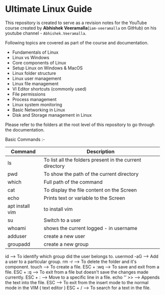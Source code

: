 # Ultimate Linux Guide

This repository is created to serve as a revision notes for the YouTube course created by **Abhishek Veeramalla**(`iam-veeramalla` on GitHub) on his youtube channel - `Abhishek.Veeramalla`.

Following topics are covered as part of the course and documentation.

- Fundamentals of Linux
- Linux vs Windows
- Core components of Linux
- Setup Linux on Windows & MacOS
- Linux folder structure
- Linux user management
- Linux file management
- VI Editor shortcuts (commonly used)
- File permissions
- Process management
- Linux system monitoring
- Basic Networking in Linux
- Disk and Storage management in Linux

Please refer to the folders at the root level of this repository to go through the documentation. 

Basic Commands :- 

| Command | Description |
|----------|-------------|
| ls | To list all the folders present in the current directory |
| pwd | To show the path of the current directory |
| which | Full path of the command |
| cat | To display the file content on the Screen |
| echo | Prints text or variable to the Screen |
| apt install vim | to install vim |
| su <username> | Switch to a user |
| whoami | shows the current logged - in username |
| adduser <username> | create a new user |
| groupadd <groupname> | create a new group |

id <username> -->  To identify which group did the user belongs to.
usermod -aG <groupname> <username> --> Add a user to a particular group.
rm -r <fodlername> --> To delete the folder and it's component.
touch <filename> --> To create a file.
ESC + :wq --> To save and exit from a file.
ESC + :q --> To exit from a file but doesn't save the changes made currently.
ESC + :<linenumber> --> Move to a specific line in a file.
echo '<text>' >> <filename> --> Appends the text into the file.
ESC --> To exit from the insert mode to the normal mode in the VIM ( text editor )
ESC + /<pattern> --> To search for a text in the file.



